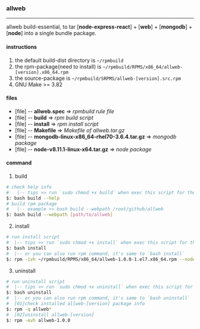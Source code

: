 ### allweb
---------
allweb build-essential, to tar [__node-express-react__] + [__web__] + [__mongodb__] + [__node__] into a single bundle package.

#### instructions
1. the default build-dist directory is `~/rpmbuild`
3. the rpm-package(need to install) is `~/rpmbuild/RPMS/x86_64/allweb-[version].x86_64.rpm`
4. the source-package is `~/rpmbuild/SRPMS/allweb-[version].src.rpm`
5. GNU Make >= 3.82

#### files
* [file] -- __allweb.spec__ => _rpmbuild rule file_
* [file] -- __build__ => _rpm build script_
* [file] -- __install__ => _rpm install script_
* [file] -- __Makefile__ => _Makefile of allweb.tar.gz_
* [file] -- __mongodb-linux-x86_64-rhel70-3.6.4.tar.gz__ => _mongodb package_
* [file] -- __node-v8.11.1-linux-x64.tar.gz__ => _node package_

#### command

1. build
```bash
# check help info
#   |-- tips >> run `sudo chmod +x build` when exec this script for the first time.
$: bash build --help
# build rpm package
#   |-- example >> bash build --webpath /root/github/allweb
$: bash build --webpath [path/to/allweb]
```

2. install
```bash
# run install script
#  |-- tips >> run `sudo chmod +x install` when exec this script for the first time.
$: bash install
#  |-- or you can also run rpm command, it's same to `bash install`
$: rpm -ivh ~/rpmbuild/RPMS/x86_64/allweb-1.0.0-1.el7.x86_64.rpm --nodeps
```

3. uninstall
```bash
# run uninstall script
#  |-- tips >> run `sudo chmod +x uninstall` when exec this script for the first time.
$: bash uninstall
#  |-- or you can also run rpm command, it's same to `bash uninstall`
#  [01]check installed allweb-[version] package info
$: rpm -q allweb*
#  [02]uninstall allweb-[version]
$: rpm -evh allweb-1.0.0
```
